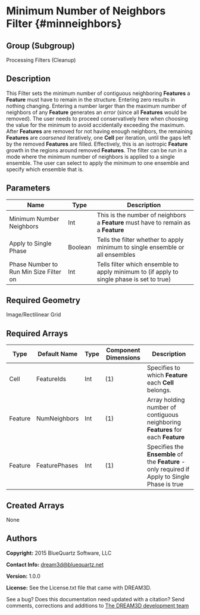 Minimum Number of Neighbors Filter {#minneighbors}
======

## Group (Subgroup) ##
Processing Filters (Cleanup)

## Description ##
This Filter sets the minimum number of contiguous neighboring **Features** a **Feature** must have to remain in the structure. Entering zero results in nothing changing.  Entering a number larger than the maximum number of neighbors of any **Feature** generates an _error_ (since all **Features** would be removed). The user needs to proceed conservatively here when choosing the value for the minimum to avoid accidentally exceeding the maximum.
After **Features** are removed for not having enough neighbors, the remaining **Features** are _coarsened_ iteratively, one **Cell** per iteration, until the gaps left by the removed **Features** are filled.  Effectively, this is an isotropic **Feature** growth in the regions around removed **Features**.
The filter can be run in a mode where the minimum number of neighbors is applied to a single ensemble.  The user can select to apply the minimum to one ensemble and specify which ensemble that is.


## Parameters ##
| Name | Type | Description |
|------|------|------|
| Minimum Number Neighbors | Int | This is the number of neighbors a **Feature** must have to remain as a **Feature** |
| Apply to Single Phase | Boolean | Tells the filter whether to apply minimum to single ensemble or all ensembles |
| Phase Number to Run Min Size Filter on | Int | Tells filter which ensemble to apply minimum to (if apply to single phase is set to true) |

## Required Geometry ##
Image/Rectilinear Grid

## Required Arrays ##
| Type | Default Name | Type | Component Dimensions | Description |
|------|--------------|-------------|---------|-----|
| Cell | FeatureIds | Int | (1) | Specifies to which **Feature** each **Cell** belongs. |
| Feature | NumNeighbors | Int | (1) | Array holding number of contiguous neighboring **Features** for each **Feature** |
| Feature | FeaturePhases | Int | (1) | Specifies the **Ensemble** of the **Feature** - only required if Apply to Single Phase is true  |

## Created Arrays ##
None

## Authors ##

**Copyright:** 2015 BlueQuartz Software, LLC

**Contact Info:** dream3d@bluequartz.net

**Version:** 1.0.0

**License:**  See the License.txt file that came with DREAM3D.




See a bug? Does this documentation need updated with a citation? Send comments, corrections and additions to [The DREAM3D development team](mailto:dream3d@bluequartz.net?subject=Documentation%20Correction)

